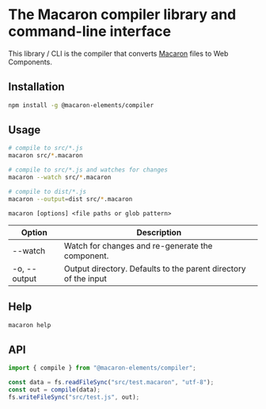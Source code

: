 # The Macaron compiler library and command-line interface

This library / CLI is the compiler that converts [Macaron](https://macaron-elements.com/) files to Web Components.

## Installation

```bash
npm install -g @macaron-elements/compiler
```

## Usage

```bash
# compile to src/*.js
macaron src/*.macaron

# compile to src/*.js and watches for changes
macaron --watch src/*.macaron

# compile to dist/*.js
macaron --output=dist src/*.macaron
```

```
macaron [options] <file paths or glob pattern>
```

| Option       | Description                                                     |
| ------------ | --------------------------------------------------------------- |
| --watch      | Watch for changes and re-generate the component.                |
| -o, --output | Output directory. Defaults to the parent directory of the input |

## Help

```bash
macaron help
```

## API

```js
import { compile } from "@macaron-elements/compiler";

const data = fs.readFileSync("src/test.macaron", "utf-8");
const out = compile(data);
fs.writeFileSync("src/test.js", out);
```
